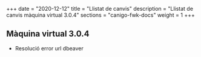 +++
date        = "2020-12-12"
title       = "Llistat de canvis"
description = "Llistat de canvis màquina virtual 3.0.4"
sections    = "canigo-fwk-docs"
weight		= 1
+++

## Màquina virtual 3.0.4

- Resolució error url dbeaver